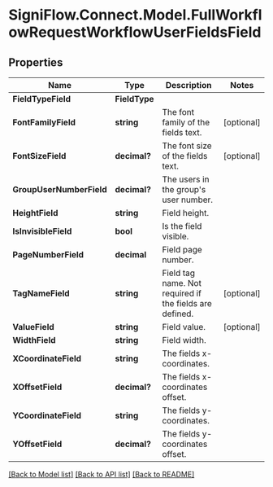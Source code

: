 
# SigniFlow.Connect.Model.FullWorkflowRequestWorkflowUserFieldsField

## Properties

Name | Type | Description | Notes
------------ | ------------- | ------------- | -------------
**FieldTypeField** | **FieldType** |  | 
**FontFamilyField** | **string** | The font family of the fields text. | [optional] 
**FontSizeField** | **decimal?** | The font size of the fields text. | [optional] 
**GroupUserNumberField** | **decimal?** | The users in the group&#39;s user number. | 
**HeightField** | **string** | Field height. | 
**IsInvisibleField** | **bool** | Is the field visible. | 
**PageNumberField** | **decimal** | Field page number. | 
**TagNameField** | **string** | Field tag name. Not required if the fields are defined. | [optional] 
**ValueField** | **string** | Field value. | [optional] 
**WidthField** | **string** | Field width. | 
**XCoordinateField** | **string** | The fields x-coordinates. | 
**XOffsetField** | **decimal?** | The fields x-coordinates offset. | 
**YCoordinateField** | **string** | The fields y-coordinates. | 
**YOffsetField** | **decimal?** | The fields y-coordinates offset. | 

[[Back to Model list]](../README.md#documentation-for-models)
[[Back to API list]](../README.md#documentation-for-api-endpoints)
[[Back to README]](../README.md)

